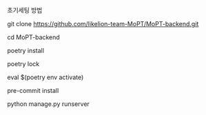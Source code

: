 초기세팅 방법

git clone https://github.com/likelion-team-MoPT/MoPT-backend.git

cd MoPT-backend

poetry install

poetry lock

eval $(poetry env activate)

pre-commit install

python manage.py runserver
